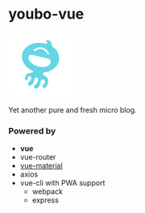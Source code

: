 # youbo-vue

<img src="Seria/src/common/image/logo.png" width="128" style="max-width:100%;">

Yet another pure and fresh micro blog.

### Powered by

- **vue**
- vue-router
- [vue-material](https://github.com/vuematerial/vue-material)
- axios
- vue-cli with PWA support
  - webpack
  - express
